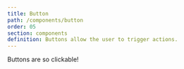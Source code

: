 ```yaml
---
title: Button
path: /components/button
order: 05
section: components
definition: Buttons allow the user to trigger actions.
---
```


Buttons are so clickable!
